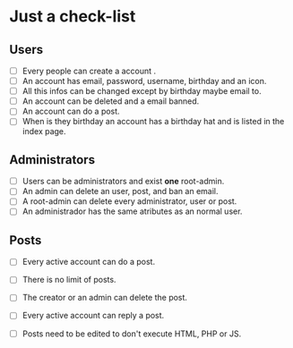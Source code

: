 # Just a check-list 

## Users

- [ ] Every people can create a account .
- [ ] An account has email, password, username, birthday and an icon.
- [ ] All this infos can be changed except by birthday maybe email to.
- [ ] An account can be deleted and a email banned.
- [ ] An account can do a post.
- [ ] When is they birthday an account has a birthday hat and is listed in the index page.

## Administrators
  
- [ ] Users can be administrators and exist **one** root-admin.
- [ ] An admin can delete an user, post, and ban an email.
- [ ] A root-admin can delete every administrator, user or post.
- [ ] An administrador has the same atributes as an normal user.

## Posts

- [ ] Every active account can do a post.
- [ ] There is no limit of posts.
- [ ] The creator or an admin can delete the post.
- [ ] Every active account can reply a post.
- [ ] Posts need to be edited to don't execute HTML, PHP or JS.

